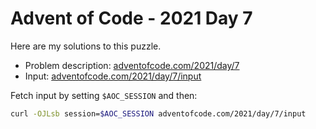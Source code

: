 # Advent of Code - 2021 Day 7
Here are my solutions to this puzzle.

* Problem description: [adventofcode.com/2021/day/7](https://adventofcode.com/2021/day/7)
* Input: [adventofcode.com/2021/day/7/input](https://adventofcode.com/2021/day/7/input)

Fetch input by setting `$AOC_SESSION` and then:
```bash
curl -OJLsb session=$AOC_SESSION adventofcode.com/2021/day/7/input
```
